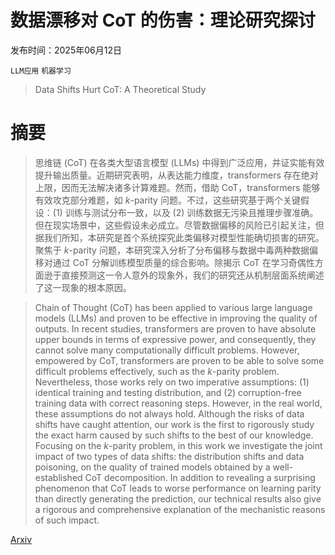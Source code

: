# 数据漂移对 CoT 的伤害：理论研究探讨

发布时间：2025年06月12日

`LLM应用` `机器学习`

> Data Shifts Hurt CoT: A Theoretical Study

# 摘要

> 思维链 (CoT) 在各类大型语言模型 (LLMs) 中得到广泛应用，并证实能有效提升输出质量。近期研究表明，从表达能力维度，transformers 存在绝对上限，因而无法解决诸多计算难题。然而，借助 CoT，transformers 能够有效攻克部分难题，如 $k$-parity 问题。不过，这些研究基于两个关键假设：(1) 训练与测试分布一致，以及 (2) 训练数据无污染且推理步骤准确。但在现实场景中，这些假设未必成立。尽管数据偏移的风险已引起关注，但据我们所知，本研究是首个系统探究此类偏移对模型性能确切损害的研究。聚焦于 $k$-parity 问题，本研究深入分析了分布偏移与数据中毒两种数据偏移对通过 CoT 分解训练模型质量的综合影响。除揭示 CoT 在学习奇偶性方面逊于直接预测这一令人意外的现象外，我们的研究还从机制层面系统阐述了这一现象的根本原因。

> Chain of Thought (CoT) has been applied to various large language models (LLMs) and proven to be effective in improving the quality of outputs. In recent studies, transformers are proven to have absolute upper bounds in terms of expressive power, and consequently, they cannot solve many computationally difficult problems. However, empowered by CoT, transformers are proven to be able to solve some difficult problems effectively, such as the $k$-parity problem. Nevertheless, those works rely on two imperative assumptions: (1) identical training and testing distribution, and (2) corruption-free training data with correct reasoning steps. However, in the real world, these assumptions do not always hold. Although the risks of data shifts have caught attention, our work is the first to rigorously study the exact harm caused by such shifts to the best of our knowledge. Focusing on the $k$-parity problem, in this work we investigate the joint impact of two types of data shifts: the distribution shifts and data poisoning, on the quality of trained models obtained by a well-established CoT decomposition. In addition to revealing a surprising phenomenon that CoT leads to worse performance on learning parity than directly generating the prediction, our technical results also give a rigorous and comprehensive explanation of the mechanistic reasons of such impact.

[Arxiv](https://arxiv.org/abs/2506.10647)